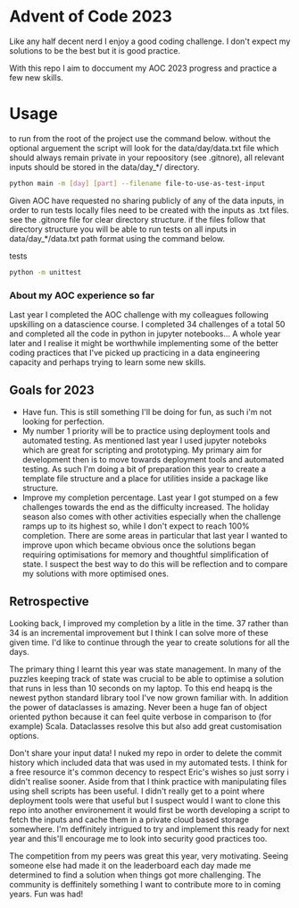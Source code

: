# Advent of Code 2023

Like any half decent nerd I enjoy a good coding challenge. I don't expect my solutions to be the best but it is good practice.

With this repo I aim to doccument my AOC 2023 progress and practice a few new skills.

# Usage
to run from the root of the project use the command below.
without the optional arguement the script will look for the data/day/data.txt file which should always remain private in your repoository (see .gitnore), all relevant inputs should be stored in the data/day_*/ directory.

```bash
python main -m [day] [part] --filename file-to-use-as-test-input
```

Given AOC have requested no sharing publicly of any of the data inputs, in order to run tests locally files need to be created with the inputs as .txt files. see the .gitnore file for clear directory structure. if the files follow that directory structure you will be able to run tests on all inputs in data/day_*/data.txt path format using the command below. 

tests
```bash
python -m unittest
```

### About my AOC experience so far
Last year I completed the AOC challenge with my colleagues following upskilling on a datascience course. I completed 34 challenges of a total 50 and completed all the code in python in jupyter notebooks... A whole year later and I realise it might be worthwhile implementing some of the better coding practices that I've picked up practicing in a data engineering capacity and perhaps trying to learn some new skills.

## Goals for 2023
- Have fun. This is still something I'll be doing for fun, as such i'm not looking for perfection. 
- My number 1 priority will be to practice using deployment tools and automated testing. As mentioned last year I used jupyter noteboks which are great for scripting and prototyping. My primary aim for development then is to move towards deployment tools and automated testing. As such I'm doing a bit of preparation this year to create a template file structure and a place for utilities inside a package like structure.
- Improve my completion percentage. Last year I got stumped on a few challenges towards the end as the difficulty increased. The holiday season also comes with other activities especially when the challenge ramps up to its highest so, while I don't expect to reach 100% completion. There are some areas in particular that last year I wanted to improve upon which became obvious once the solutions began requiring optimisations for memory and thoughtful simplification of state. I suspect the best way to do this will be reflection and to compare my solutions with more optimised ones.

## Retrospective
Looking back, I improved my completion by a litle in the time. 37 rather than 34 is an incremental improvement but I think I can solve more of these given time. I'd like to continue through the year to create solutions for all the days.

The primary thing I learnt this year was state management. In many of the puzzles keeping track of state was crucial to be able to optimise a solution that runs in less than 10 seconds on my laptop. To this end heapq is the newest python standard library tool I've now grown familiar with. In addition the power of dataclasses is amazing. Never been a huge fan of object oriented python because it can feel quite verbose in comparison to (for example) Scala. Dataclasses resolve this but also add great customisation options.

Don't share your input data! I nuked my repo in order to delete the commit history which included data that was used in my automated tests. I think for a free resource it's common decency to respect Eric's wishes so just sorry i didn't realise sooner. Aside from that I think practice with manipulating files using shell scripts has been useful. I didn't really get to a point where deployment tools were that useful but I suspect would I want to clone this repo into another environement it would first be worth developing a script to fetch the inputs and cache them in a private cloud based storage somewhere. I'm deffinitely intrigued to try and implement this ready for next year and this'll encourage me to look into security good practices too.

The competition from my peers was great this year, very motivating. Seeing someone else had made it on the leaderboard each day made me determined to find a solution when things got more challenging. The community is deffinitely something I want to contribute more to in coming years. Fun was had!